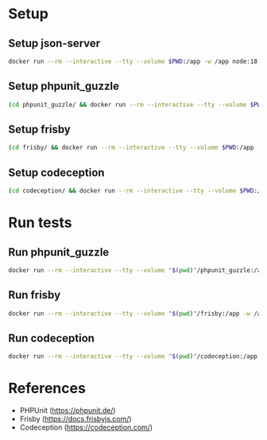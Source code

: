 # Setup

## Setup json-server

``` sh
docker run --rm --interactive --tty --volume $PWD:/app -w /app node:18.13 npm install
```

## Setup phpunit_guzzle

``` sh
(cd phpunit_guzzle/ && docker run --rm --interactive --tty --volume $PWD:/app -w /app composer install)
```

## Setup frisby

``` sh
(cd frisby/ && docker run --rm --interactive --tty --volume $PWD:/app -w /app node:18.13 npm install)
```

## Setup codeception

``` sh
(cd codeception/ && docker run --rm --interactive --tty --volume $PWD:/app -w /app composer install)
```

# Run tests

## Run phpunit_guzzle

``` sh
docker run --rm --interactive --tty --volume "$(pwd)"/phpunit_guzzle:/app -w /app --network api-testing-tools_default composer phpunit
```

## Run frisby

``` sh
docker run --rm --interactive --tty --volume "$(pwd)"/frisby:/app -w /app --network api-testing-tools_default node:18.13 npm run test
```

## Run codeception

``` sh
docker run --rm --interactive --tty --volume "$(pwd)"/codeception:/app -w /app --network api-testing-tools_default composer codecept
```

# References

- PHPUnit (https://phpunit.de/)
- Frisby (https://docs.frisbyjs.com/)
- Codeception (https://codeception.com/)